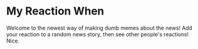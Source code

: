 # My Reaction When

Welcome to the newest way of making dumb memes about the news! Add your reaction to a random news story, then see other people's reactions! Nice.
